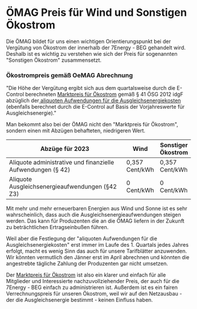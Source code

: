 # ÖMAG Preis für Wind und Sonstigen Ökostrom

Die ÖMAG bildet für uns einen wichtigen Orientierungspunkt bei der Vergütung von Ökostrom der innerhalb der 7Energy - BEG gehandelt wird. Deshalb ist es wichtig zu verstehen wie sich der Preis für sogenannten "Sonstigen Ökostrom" zusammensetzt. &#x20;

### Ökostrompreis gemäß OeMAG Abrechnung

"Die Höhe der Vergütung ergibt sich aus dem quartalsweise durch die E-Control berechneten [Marktpreis für Ökostrom](https://www.e-control.at/de/marktteilnehmer/oeko-energie/marktpreis) gemäß § 41 ÖSG 2012 idgF abzüglich der[ aliquoten Aufwendungen für die Ausgleichsenergiekosten](https://www.oem-ag.at/de/marktteilnehmer/mehraufwendungen/) (ebenfalls berechnet durch die E-Control auf Basis der Vorjahreswerte für Ausgleichsenergie)."

Man bekommt also bei der ÖMAG nicht den "Marktpreis für Ökostrom", sondern einen mit Abzügen behafteten, niedrigeren Wert.&#x20;

<table><thead><tr><th width="382">Abzüge für 2023</th><th>Wind</th><th>Sonstiger Ökostrom</th></tr></thead><tbody><tr><td>Aliquote administrative und finanzielle Aufwendungen (§ 42)</td><td>0,357 Cent/kWh</td><td>0,357 Cent/kWh</td></tr><tr><td>Aliquote Ausgleichsenergieaufwendungen (§42 Z3)</td><td>0 Cent/kWh</td><td>0 Cent/kWh</td></tr></tbody></table>

Mit mehr und mehr erneuerbaren Energien aus Wind und Sonne ist es sehr wahrscheinlich, dass auch die Ausgleichsenergieaufwendungen steigen werden. Das kann für Produzenten die an die ÖMAG liefern in der Zukunft zu beträchtlichen Ertragseinbußen führen.

Weil aber die Festlegung der "aliquoten Aufwendungen für die Ausgleichsenergiekosten" erst immer im Laufe des 1. Quartals jedes Jahres erfolgt, macht es wenig Sinn das auch für unsere Tarifblätter anzuwenden. Wir könnten vermutlich den Jänner erst im April abrechnen und könnten die angestrebte tägliche Zahlung der Produzenten gar nicht umsetzen. &#x20;

Der [Marktpreis für Ökostrom](https://www.e-control.at/de/marktteilnehmer/oeko-energie/marktpreis) ist also ein klarer und einfach für alle Mitglieder und Interessierte nachzuvollziehender Preis, der auch für die 7Energy - BEG einfach zu administrieren ist. Außerdem ist es ein fairen Verrechnungspreis für unseren Ökostrom, weil wir auf den Netzausbau - der die Ausgleichsenergie bestimmt - keinen Einfluss haben.  &#x20;
